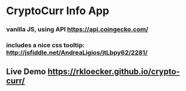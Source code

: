 # CryptoCurr Info App

### vanilla JS, using API https://api.coingecko.com/

### includes a nice css tooltip: http://jsfiddle.net/AndreaLigios/jtLbpy62/2281/

## Live Demo https://rkloecker.github.io/crypto-curr/
